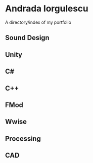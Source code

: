 # Andrada Iorgulescu
A directory/index of my portfolio

## Sound Design 

## Unity

## C#

## C++

## FMod

## Wwise

## Processing

## CAD
